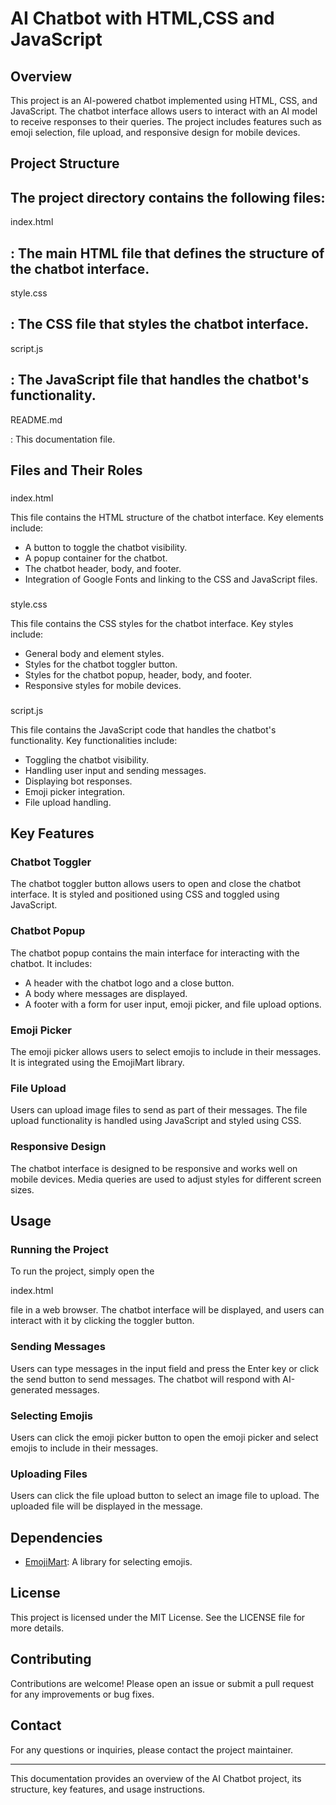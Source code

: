# AI Chatbot with HTML,CSS and JavaScript

## Overview
This project is an AI-powered chatbot implemented using HTML, CSS, and JavaScript. The chatbot interface allows users to interact with an AI model to receive responses to their queries. The project includes features such as emoji selection, file upload, and responsive design for mobile devices.

## Project Structure
The project directory contains the following files:
- 

index.html

: The main HTML file that defines the structure of the chatbot interface.
- 

style.css

: The CSS file that styles the chatbot interface.
- 

script.js

: The JavaScript file that handles the chatbot's functionality.
- 

README.md

: This documentation file.

## Files and Their Roles

### 

index.html


This file contains the HTML structure of the chatbot interface. Key elements include:
- A button to toggle the chatbot visibility.
- A popup container for the chatbot.
- The chatbot header, body, and footer.
- Integration of Google Fonts and linking to the CSS and JavaScript files.

### 

style.css


This file contains the CSS styles for the chatbot interface. Key styles include:
- General body and element styles.
- Styles for the chatbot toggler button.
- Styles for the chatbot popup, header, body, and footer.
- Responsive styles for mobile devices.

### 

script.js


This file contains the JavaScript code that handles the chatbot's functionality. Key functionalities include:
- Toggling the chatbot visibility.
- Handling user input and sending messages.
- Displaying bot responses.
- Emoji picker integration.
- File upload handling.

## Key Features

### Chatbot Toggler
The chatbot toggler button allows users to open and close the chatbot interface. It is styled and positioned using CSS and toggled using JavaScript.

### Chatbot Popup
The chatbot popup contains the main interface for interacting with the chatbot. It includes:
- A header with the chatbot logo and a close button.
- A body where messages are displayed.
- A footer with a form for user input, emoji picker, and file upload options.

### Emoji Picker
The emoji picker allows users to select emojis to include in their messages. It is integrated using the EmojiMart library.

### File Upload
Users can upload image files to send as part of their messages. The file upload functionality is handled using JavaScript and styled using CSS.

### Responsive Design
The chatbot interface is designed to be responsive and works well on mobile devices. Media queries are used to adjust styles for different screen sizes.

## Usage

### Running the Project
To run the project, simply open the 

index.html

 file in a web browser. The chatbot interface will be displayed, and users can interact with it by clicking the toggler button.

### Sending Messages
Users can type messages in the input field and press the Enter key or click the send button to send messages. The chatbot will respond with AI-generated messages.

### Selecting Emojis
Users can click the emoji picker button to open the emoji picker and select emojis to include in their messages.

### Uploading Files
Users can click the file upload button to select an image file to upload. The uploaded file will be displayed in the message.

## Dependencies
- [EmojiMart](https://cdn.jsdelivr.net/npm/emoji-mart@latest/dist/browser.js): A library for selecting emojis.

## License
This project is licensed under the MIT License. See the LICENSE file for more details.

## Contributing
Contributions are welcome! Please open an issue or submit a pull request for any improvements or bug fixes.

## Contact
For any questions or inquiries, please contact the project maintainer.

---

This documentation provides an overview of the AI Chatbot project, its structure, key features, and usage instructions.